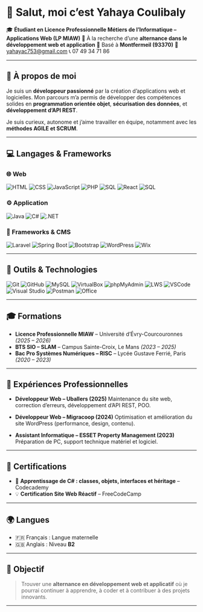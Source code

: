 # 👋 Salut, moi c’est **Yahaya Coulibaly**

🎓 **Étudiant en Licence Professionnelle Métiers de l’Informatique – Applications Web (LP MIAW)**
💼 À la recherche d’une **alternance dans le développement web et application**
📍 Basé à **Montfermeil (93370)**
📧 [yahayac753@gmail.com](mailto:yahayac753@gmail.com)
📞 07 49 34 71 86

---

## 🧠 À propos de moi

Je suis un **développeur passionné** par la création d’applications web et logicielles.
Mon parcours m’a permis de développer des compétences solides en **programmation orientée objet**, **sécurisation des données**, et **développement d’API REST**.

Je suis curieux, autonome et j’aime travailler en équipe, notamment avec les **méthodes AGILE et SCRUM**.

---

## 💻 Langages & Frameworks

### 🌐 Web

![HTML](https://skillicons.dev/icons?i=html)
![CSS](https://skillicons.dev/icons?i=css)
![JavaScript](https://skillicons.dev/icons?i=javascript)
![PHP](https://skillicons.dev/icons?i=php)
![SQL](https://skillicons.dev/icons?i=mysql)
![React](https://skillicons.dev/icons?i=react)
![SQL](https://skillicons.dev/icons?i=mysql)

### ⚙️ Application

![Java](https://skillicons.dev/icons?i=java)
![C#](https://skillicons.dev/icons?i=cs)
![.NET](https://skillicons.dev/icons?i=dotnet)

### 🧩 Frameworks & CMS

![Laravel](https://skillicons.dev/icons?i=laravel)
![Spring Boot](https://skillicons.dev/icons?i=spring)
![Bootstrap](https://skillicons.dev/icons?i=bootstrap)
![WordPress](https://skillicons.dev/icons?i=wordpress)
![Wix](https://img.shields.io/badge/Wix-000?style=for-the-badge\&logo=wix\&logoColor=white)

---

## 🧰 Outils & Technologies

![Git](https://skillicons.dev/icons?i=git)
![GitHub](https://skillicons.dev/icons?i=github)
![MySQL](https://skillicons.dev/icons?i=mysql)
![VirtualBox](https://img.shields.io/badge/VirtualBox-183A61?style=for-the-badge\&logo=virtualbox\&logoColor=white)
![phpMyAdmin](https://img.shields.io/badge/phpMyAdmin-6C78AF?style=for-the-badge\&logo=phpmyadmin\&logoColor=white)
![LWS](https://img.shields.io/badge/LWS-FF4500?style=for-the-badge\&logoColor=white)
![VSCode](https://skillicons.dev/icons?i=vscode)
![Visual Studio](https://skillicons.dev/icons?i=visualstudio)
![Postman](https://skillicons.dev/icons?i=postman)
![Office](https://img.shields.io/badge/Microsoft_Office-D83B01?style=for-the-badge\&logo=microsoftoffice\&logoColor=white)

---

## 🎓 Formations

* **Licence Professionnelle MIAW** – Université d’Évry-Courcouronnes *(2025 – 2026)*
* **BTS SIO – SLAM** – Campus Sainte-Croix, Le Mans *(2023 – 2025)*
* **Bac Pro Systèmes Numériques – RISC** – Lycée Gustave Ferrié, Paris *(2020 – 2023)*

---

## 💼 Expériences Professionnelles

* **Développeur Web – Uballers (2025)**
  Maintenance du site web, correction d’erreurs, développement d’API REST, POO.

* **Développeur Web – Migracoop (2024)**
  Optimisation et amélioration du site WordPress (performance, design, contenu).

* **Assistant Informatique – ESSET Property Management (2023)**
  Préparation de PC, support technique matériel et logiciel.

---

## 🧾 Certifications

* 🧱 **Apprentissage de C# : classes, objets, interfaces et héritage** – Codecademy
* 💡 **Certification Site Web Réactif** – FreeCodeCamp

---

## 🌍 Langues

* 🇫🇷 Français : Langue maternelle
* 🇬🇧 Anglais : Niveau **B2**

---

## 🚀 Objectif

> Trouver une **alternance en développement web et applicatif** où je pourrai continuer à apprendre, à coder et à contribuer à des projets innovants.

---
